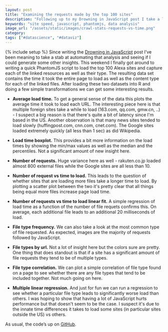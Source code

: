 ```yaml
---
layout: post
title: "Examining the requests made by the top 100 sites"
description: "Following up to my Drowning in JavaScript post I take a look at the top 100 Alexa sites and see how many external files they're loading and the impact that has on page load time."
keywords: "site speed, javascript, phantomjs, data analysis"
image_url: "/assets/static/images/crawl-stats-requests-vs-time.png"
category:
tags: ["#datascience", "#dataviz"]
---
```

{% include setup %}
Since writing the <a href="http://dangoldin.com/2013/12/01/drowning-in-javascript/">Drowning in JavaScript</a> post I’ve been meaning to take a stab at automating that analysis and seeing if I could generate some other insights. This weekend I finally got around to writing a quick PhantomJS script to load the top 100 Alexa sites and capture each of the linked resources as well as their type. The resulting data set contains the time it took the entire page to load as well as the content type for each of the linked files. After loading these two datasets into R and doing a few simple transformations we can get some interesting results.

<ul class="thumbnails">
  <li>
    <div class="thumbnail">
      <a href="{{ IMG_PATH }}crawl-stats-times-mean.png">
        <amp-img src="{{ IMG_PATH }}crawl-stats-times-mean.png" alt="Mean times" width="600" height="1000" layout="responsive">
      </a>
      <p>
        <strong>Average load time.</strong> To get a general sense of the data this plots the average time it took to load each URL. The interesting piece here is that multiple foreign sites take a while to load (163.com, qq.com, gmw.cn, ..) - I suspect a big reason is that there's quite a bit of latency since I'm based in the US. Another observation is that many news sites tended to load slowly (huffingpost.com, cnn.com, cnet.com). The Google sites loaded extremely quickly (all less than 1 sec) as did Wikipedia.
      </p>
    </div>
  </li>

  <li>
    <div class="thumbnail">
      <a href="{{ IMG_PATH }}crawl-stats-times-boxplot.png">
        <amp-img src="{{ IMG_PATH }}crawl-stats-times-boxplot.png" alt="Time boxplot" width="600" height="1000" layout="responsive">
      </a>
      <p>
        <strong>Load time boxplot.</strong> This provides a bit more information on the load times by showing the min/max values as well as the median and the percentiles. Not a significant amount of new insight here.
      </p>
    </div>
  </li>

  <li>
    <div class="thumbnail">
      <a href="{{ IMG_PATH }}crawl-stats-requests-count.png">
        <amp-img src="{{ IMG_PATH }}crawl-stats-requests-count.png" alt="Number of requests" width="600" height="1000" layout="responsive">
      </a>
      <p>
        <strong>Number of requests.</strong> Huge variance here as well - rakuten.co.jp loaded almost 800 external files while the Google sites are all less than 10.
      </p>
    </div>
  </li>

  <li>
    <div class="thumbnail">
      <a href="{{ IMG_PATH }}crawl-stats-requests-vs-time.png">
        <amp-img src="{{ IMG_PATH }}crawl-stats-requests-vs-time.png" alt="Requests vs time" width="600" height="600" layout="responsive">
      </a>
      <p>
        <strong>Number of request vs time to load.</strong> This leads to the question of whether sites that are loading more files take a longer time to load. By plotting a scatter plot between the two it's pretty clear that all things being equal more files increase page load time.
      </p>
    </div>
  </li>

  <li>
    <div class="thumbnail">
      <a href="{{ IMG_PATH }}crawl-stats-regression.png">
        <amp-img src="{{ IMG_PATH }}crawl-stats-regression.png" alt="Requests vs time regression" width="476" height="274" layout="responsive">
      </a>
      <p>
        <strong>Number of requests vs time to load linear fit.</strong> A simple regression of load time as a function of the number of file requets confirms this. On average, each additional file leads to an additional 20 milliseconds of load.
      </p>
    </div>
  </li>

  <li>
    <div class="thumbnail">
      <a href="{{ IMG_PATH }}crawl-stats-file-types-count.png">
        <amp-img src="{{ IMG_PATH }}crawl-stats-file-types-count.png" alt="File type frequency" width="600" height="600" layout="responsive">
      </a>
      <p>
        <strong>File type frequency.</strong> We can also take a look at the most common type of file requested. As expected, images are the majority of requests followed by JavaScript.
      </p>
    </div>
  </li>

  <li>
    <div class="thumbnail">
      <a href="{{ IMG_PATH }}crawl-stats-file-types-url.png">
        <amp-img src="{{ IMG_PATH }}crawl-stats-file-types-url.png" alt="File type by url" width="600" height="1000" layout="responsive">
      </a>
      <p>
        <strong>File types by url.</strong> Not a lot of insight here but the colors sure are pretty. One thing that does standout is that if a site has a significant amount of file requests they tend to be of multiple types.
      </p>
    </div>
  </li>

  <li>
    <div class="thumbnail">
      <a href="{{ IMG_PATH }}crawl-stats-file-types-correlation.png">
        <amp-img src="{{ IMG_PATH }}crawl-stats-file-types-correlation.png" alt="File types correlation" width="600" height="600" layout="responsive">
      </a>
      <p>
        <strong>File type correlation.</strong> We can plot a simple correlation of file type found on a page to see whether there are any file types that tend to be included together. Not much going on here.
      </p>
    </div>
  </li>

  <li>
    <div class="thumbnail">
      <a href="{{ IMG_PATH }}crawl-stats-regression-multiple.png">
        <amp-img src="{{ IMG_PATH }}crawl-stats-regression-multiple.png" alt="Multiple linear regression results" width="486" height="418" layout="responsive">
      </a>
      <p>
        <strong>Multiple linear regression.</strong> And just for fun we can run a regression to see whether a particular file type leads to significantly worse load than others. I was hoping to show that having a lot of JavaScript hurts performance but that doesn't seem to be the case. I suspect it's due to the innate time differences it takes to load some sites (in particular sites outside the US) vs others.
      </p>
    </div>
  </li>
</ul>

As usual, the code’s up on <a href="https://github.com/dangoldin/site-analysis" target="_blank">GitHub</a>.